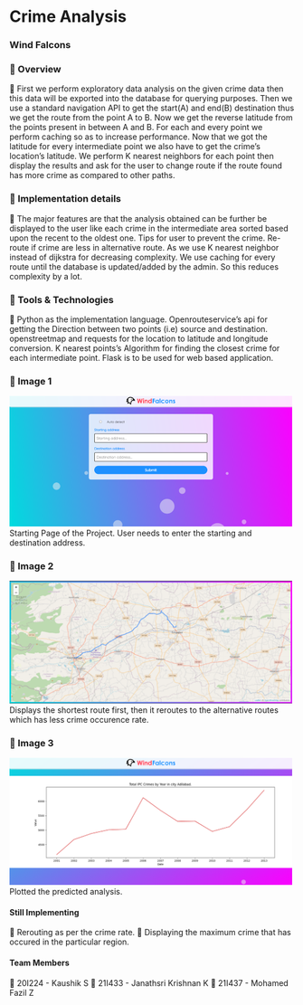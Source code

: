 # Crime Analysis
### Wind Falcons
### 🌟	Overview 
💫 First we perform exploratory data analysis on the given crime data then this data will be exported into the database for querying purposes. Then we use a standard navigation API to get the start(A) and end(B) destination thus we get the route from the point A to B. Now we get the reverse latitude from the points present in between A and B. For each and every point we perform caching so as to increase performance. Now that we got the latitude for every intermediate point we also have to get the crime’s location’s latitude. We perform K nearest neighbors for each point then display the results and ask for the user to change route if the route found has more crime as compared to other paths. 

### 🌟	Implementation details 
💫 The major features are that the analysis obtained can be further be displayed to the user like each crime in the intermediate area sorted based upon the recent to the oldest one. Tips for user to prevent the crime. Re-route if crime are less in alternative route. As we use K nearest neighbor instead of dijkstra for decreasing complexity. We use caching for every route until the database is updated/added by the admin. So this reduces complexity by a lot.

### 🌟	Tools & Technologies 
💫 Python as the implementation language. Openrouteservice’s api for getting the Direction between two points (i.e) source and destination.  openstreetmap and requests for the location to latitude and longitude conversion.  K nearest points’s Algorithm for finding the closest crime for each intermediate point. Flask is to be used for web based application.

### 🌟	Image 1
<img src="images/image1.png" style="width: 500px" /><br>
Starting Page of the Project. User needs to enter the starting and destination address.
<br>

### 🌟	Image 2
<img src="images/image2.png" style="width: 500px" /><br>
Displays the shortest route first, then it reroutes to the alternative routes which has less crime occurence rate.
<br>

### 🌟	Image 3
<img src="images/image3.png" style="width: 500px" /><br>
Plotted the predicted analysis.<br>

#### Still Implementing
💫 Rerouting as per the crime rate.
💫 Displaying the maximum crime that has occured in the particular region.

#### Team Members
💫  20I224 - Kaushik S
💫  21I433 - Janathsri Krishnan K
💫  21I437 - Mohamed Fazil Z